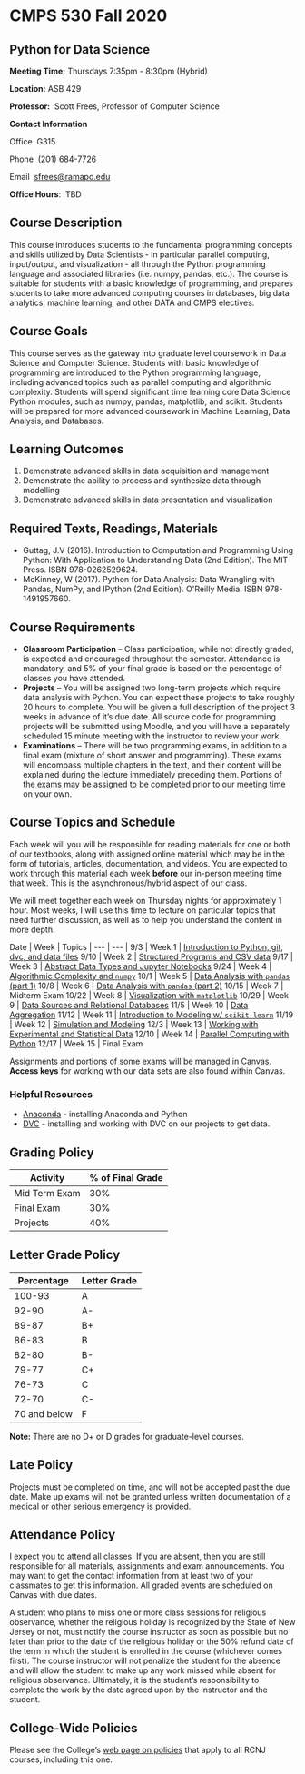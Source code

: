 # CMPS 530 Fall 2020

## Python for Data Science

**Meeting Time:** Thursdays 7:35pm - 8:30pm (Hybrid)

**Location:** ASB 429

**Professor:**&nbsp;&nbsp;Scott Frees, Professor of Computer Science

**Contact Information**

Office&nbsp;&nbsp;G315

Phone&nbsp;&nbsp;(201) 684-7726

Email&nbsp;&nbsp;[sfrees@ramapo.edu](mailto:sfrees@ramapo.edu)

**Office Hours**:&nbsp;&nbsp;TBD

## Course Description
This course introduces students to the fundamental programming concepts and skills utilized by Data Scientists - in particular parallel computing, input/output, and visualization - all through the Python programming language and associated libraries (i.e. numpy, pandas, etc.).  The course is suitable for students with a basic knowledge of programming, and prepares students to take more advanced computing courses in databases, big data analytics, machine learning, and other DATA and CMPS electives.

## Course Goals
This course serves as the gateway into graduate level coursework in Data Science and Computer Science.  Students with basic knowledge of programming are introduced to the Python programming language, including advanced topics such as parallel computing and algorithmic complexity.  Students will spend significant time learning core Data Science Python modules, such as numpy, pandas, matplotlib, and scikit.  Students will be prepared for more advanced coursework in Machine Learning, Data Analysis, and Databases.

## Learning Outcomes
1. Demonstrate advanced skills in data acquisition and management
2. Demonstrate the ability to process and synthesize data through modelling
3. Demonstrate advanced skills in data presentation and visualization

## Required Texts, Readings, Materials
- Guttag, J.V (2016). Introduction to Computation and Programming Using Python: With Application to Understanding Data (2nd Edition). The MIT Press.  ISBN 978-0262529624.
- McKinney, W (2017).  Python for Data Analysis: Data Wrangling with Pandas, NumPy, and IPython (2nd Edition). O'Reilly Media. ISBN 978-1491957660.

## Course Requirements
- **Classroom Participation** – Class participation, while not directly graded, is expected and encouraged throughout the semester. Attendance is mandatory, and 5% of your final grade is based on the percentage of classes you have attended.
- **Projects** – You will be assigned two long-term projects which require data analysis with Python.  You can expect these projects to take roughly 20 hours to complete.  You will be given a full description of the project 3 weeks in advance of it’s due date.  All source code for programming projects will be submitted using Moodle, and you will have a separately scheduled 15 minute meeting with the instructor to review your work.
- **Examinations** – There will be two programming exams, in addition to a final exam (mixture of short answer and programming). These exams will encompass multiple chapters in the text, and their content will be explained during the lecture immediately preceding them.  Portions of the exams may be assigned to be completed prior to our meeting time on your own.

## Course Topics and Schedule
Each week will you will be responsible for reading materials for one or both of our textbooks, along with assigned online material which may be in the form of tutorials, articles, documentation, and videos.  You are expected to work through this material each week **before** our in-person meeting time that week.  This is the asynchronous/hybrid aspect of our class.

We will meet together each week on Thursday nights for approximately 1 hour.  Most weeks, I will use this time to lecture on particular topics that need further discussion, as well as to help you understand the content in more depth.

Date | Week | Topics |
--- | --- | 
9/3 | Week 1 | [Introduction to Python, git, dvc, and data files](weeks/week1.html)
9/10 | Week 2 | [Structured Programs and CSV data](weeks/week2.html)
9/17 | Week 3 | [Abstract Data Types and Jupyter Notebooks](weeks/week3.html)
9/24 | Week 4 | [Algorithmic Complexity and `numpy`](weeks/week4.html)
10/1 | Week 5 | [Data Analysis with `pandas` (part 1)](weeks/week5.html)
10/8 | Week 6 | [Data Analysis with `pandas` (part 2)](weeks/week6.html)
10/15 | Week 7 | Midterm Exam
10/22 | Week 8 | [Visualization with `matplotlib`](weeks/week8.html)
10/29 | Week 9 | [Data Sources and Relational Databases](weeks/week9.html)
11/5 | Week 10 | [Data Aggregation](weeks/week10.html)
11/12 | Week 11 | [Introduction to Modeling w/ `scikit-learn`](weeks/week11.html)
11/19 | Week 12 | [Simulation and Modeling](weeks/week12.html)
12/3 | Week 13 | [Working with Experimental and Statistical Data](weeks/week13.html)
12/10 | Week 14 | [Parallel Computing with Python](weeks/week14.html)
12/17 | Week 15 | Final Exam

Assignments and portions of some exams will be managed in [Canvas](https://ramapo.instructure.com).  **Access keys** for working with our data sets are also found within Canvas.

### Helpful Resources
- [Anaconda](./anaconda.html) - installing Anaconda and Python
- [DVC](./dvc.html) - installing and working with DVC on our projects to get data.

## Grading Policy
Activity | % of Final Grade |
--- | --- | 
Mid Term Exam | 30%
Final Exam | 30%
Projects  | 40%


## Letter Grade Policy

Percentage | Letter Grade |
--- | --- | 
100-93 | A 
92-90 | A- 
89-87 | B+ 
86-83 | B 
82-80 | B- 
79-77 | C+ 
76-73 | C 
72-70 | C- 
70 and below | F 

**Note:** There are no D+ or D grades for graduate-level courses.  

## Late Policy
Projects must be completed on time, and will not be accepted past the due date.  Make up exams will not be granted unless written documentation of a medical or other serious emergency is provided.

## Attendance Policy
I expect you to attend all classes. If you are absent, then you are still responsible for all materials, assignments and exam announcements. You may want to get the contact information from at least two of your classmates to get this information. All graded events are scheduled on Canvas with due dates. 

A student who plans to miss one or more class sessions for religious observance, whether the religious holiday is recognized by the State of New Jersey or not, must notify the course instructor as soon as possible but no later than prior to the date of the religious holiday or the 50% refund date of the term in which the student is enrolled in the course (whichever comes first). The course instructor will not penalize the student for the absence and will allow the student to make up any work missed while absent for religious observance. Ultimately, it is the student’s responsibility to complete the work by the date agreed upon by the instructor and the student.


## College-Wide Policies
Please see the College’s [web page on policies](https://www.ramapo.edu/fa/arc/college-wide-policies-courses) that apply to all RCNJ courses, including this one.

